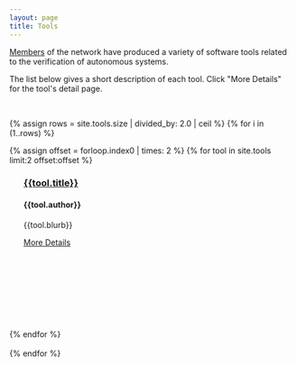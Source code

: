 ```yaml
---
layout: page
title: Tools
---
```


[Members](/members) of the network have produced a variety of software tools related to the verification of autonomous systems.

The list below gives a short description of each tool. Click "More Details" for the tool's detail page.

<br>

{% assign rows = site.tools.size | divided_by: 2.0 | ceil %}
{% for i in (1..rows) %}
<article class="row">
 {% assign offset = forloop.index0 | times: 2 %}
   {% for tool in site.tools limit:2 offset:offset %}
      <section class="columns large-6">
      <div class="shaded_box" style="min-height:270px">
        <div style="margin:0 25px">
          <a href="{{ tool.url }}"><h3 style="text-decoration: underline;">{{tool.title}}</h3></a>
          <h4> {{tool.author}} </h4>
        <p>{{tool.blurb}}</p>
        <p><a href="{{ tool.url }}">More Details</a></p>
        </div>
        </div>
      </section>       
   {% endfor %}      
</article>
<br>
{% endfor %}
